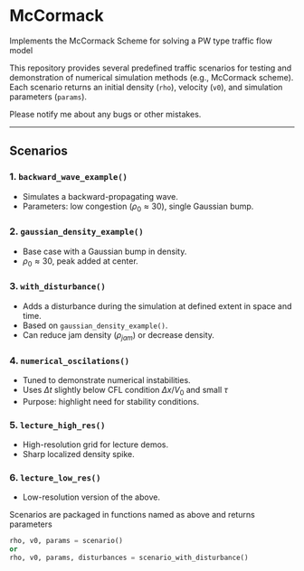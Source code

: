 # McCormack 

Implements the McCormack Scheme for solving a PW type traffic flow model

This repository provides several predefined traffic scenarios for testing and demonstration of numerical simulation methods (e.g., McCormack scheme). Each scenario returns an initial density (`rho`), velocity (`v0`), and simulation parameters (`params`).

Please notify me about any bugs or other mistakes.

---

## Scenarios

### 1. `backward_wave_example()`
- Simulates a backward-propagating wave.
- Parameters: low congestion $(\rho_0 \approx 30)$, single Gaussian bump.

### 2. `gaussian_density_example()`
- Base case with a Gaussian bump in density.
- $\rho_0 \approx 30$, peak added at center.

### 3. `with_disturbance()`
- Adds a disturbance during the simulation at defined extent in space and time.
- Based on `gaussian_density_example()`.
- Can reduce jam density ($\rho_{jam}$) or decrease density.

### 4. `numerical_oscilations()`
- Tuned to demonstrate numerical instabilities.
- Uses $\Delta t$ slightly below CFL condition $\Delta x / V_0$ and small $\tau$
- Purpose: highlight need for stability conditions.

### 5. `lecture_high_res()`
- High-resolution grid for lecture demos.
- Sharp localized density spike.

### 6. `lecture_low_res()`
- Low-resolution version of the above.

Scenarios are packaged in functions named as above and returns parameters 

```python
rho, v0, params = scenario()
or 
rho, v0, params, disturbances = scenario_with_disturbance()
```
